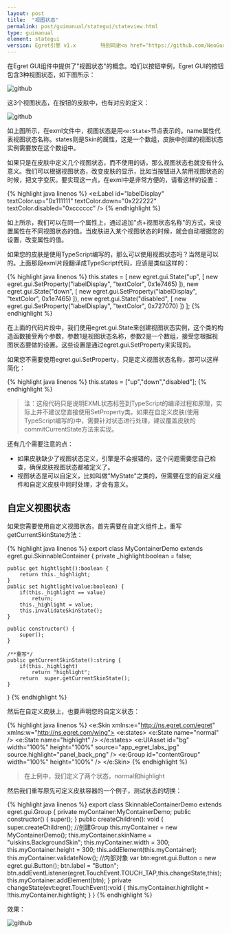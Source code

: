 ```yaml
---
layout: post
title:  "视图状态"
permalink: post/guimanual/stategui/stateview.html
type: guimanual
element: stategui
version: Egret引擎 v1.x        特别鸣谢<a href="https://github.com/NeoGuo/" target="_blank">郭少瑞</a>同学撰写此文档
---
```


在Egret GUI组件中提供了"视图状态"的概念。咱们以按钮举例，Egret GUI的按钮包含3种视图状态，如下图所示：

![github]({{site.baseurl}}/assets/img/state1.png "Egret")

这3个视图状态，在按钮的皮肤中，也有对应的定义：

![github]({{site.baseurl}}/assets/img/state2.png "Egret")

如上图所示，在exml文件中，视图状态是用`<e:State>`节点表示的。name属性代表视图状态名称。states则是Skin的属性，这是一个数组，皮肤中创建的视图状态实例需要放在这个数组中。

如果只是在皮肤中定义几个视图状态，而不使用的话，那么视图状态也就没有什么意义。我们可以根据视图状态，改变皮肤的显示，比如当按钮进入禁用视图状态的时候，把文字变灰。要实现这一点，在exml中是非常方便的，请看这样的设置：

{% highlight java linenos %}
<e:Label id="labelDisplay" 
             textColor.up="0x111111"
             textColor.down="0x222222" 
             textColor.disabled="0xcccccc" 
             />
{% endhighlight %}

如上所示，我们可以在同一个属性上，通过追加"点+视图状态名称"的方式，来设置属性在不同视图状态的值。当皮肤进入某个视图状态的时候，就会自动根据您的设置，改变属性的值。

如果您的皮肤是使用TypeScript编写的，那么可以使用视图状态吗？当然是可以的。上面那段exml片段翻译成TypeScript代码，应该是类似这样的：

{% highlight java linenos %}
this.states = [
    new egret.gui.State("up", [
        new egret.gui.SetProperty("labelDisplay", "textColor", 0x1e7465)
    ]),
    new egret.gui.State("down", [
        new egret.gui.SetProperty("labelDisplay", "textColor", 0x1e7465)
    ]),
    new egret.gui.State("disabled", [
        new egret.gui.SetProperty("labelDisplay", "textColor", 0x727070)
    ])
];
{% endhighlight %}


在上面的代码片段中，我们使用egret.gui.State来创建视图状态实例，这个类的构造函数接受两个参数，参数1是视图状态名称，参数2是一个数组，接受您根据视图状态要做的设置。这些设置是通过egret.gui.SetProperty来实现的。

如果您不需要使用egret.gui.SetProperty，只是定义视图状态名称，那可以这样简化：

{% highlight java linenos %}
this.states = ["up","down","disabled"];
{% endhighlight %}

> 注：这段代码只是说明EXML状态标签到TypeScript的编译过程和原理，实际上并不建议您直接使用SetProperty类。如果在自定义皮肤(使用TypeScript编写的)中，需要针对状态进行处理，建议覆盖皮肤的commitCurrentState方法来实现。

还有几个需要注意的点：

* 如果皮肤缺少了视图状态定义，引擎是不会报错的，这个问题需要您自己检查，确保皮肤视图状态都被定义了。
* 视图状态是可以自定义，比如叫做"MyState"之类的，但需要在您的自定义组件和自定义皮肤中同时处理，才会有意义。

自定义视图状态
---------------------

如果您需要使用自定义视图状态，首先需要在自定义组件上，重写getCurrentSkinState方法：

{% highlight java linenos %}
export class MyContainerDemo extends egret.gui.SkinnableContainer
{
    private _highlight:boolean = false;

    public get hightlight():boolean {
        return this._highlight;
    }
    public set hightlight(value:boolean) {
        if(this._highlight == value)
            return;
        this._highlight = value;
        this.invalidateSkinState();
    }

    public constructor() {
        super();
    }

    /**重写*/
    public getCurrentSkinState():string {
        if(this._highlight)
            return "highlight";
        return  super.getCurrentSkinState();
    }
}
{% endhighlight %}

然后在自定义皮肤上，也要声明您的自定义状态：

{% highlight java linenos %}
<e:Skin xmlns:e="http://ns.egret.com/egret" xmlns:w="http://ns.egret.com/wing">
    <e:states>
        <e:State name="normal" />
        <e:State name="highlight" />
    </e:states>
    <e:UIAsset id="bg" width="100%" height="100%"
               source="app_egret_labs_jpg"
               source.highlight="panel_back_png" />
    <e:Group id="contentGroup" width="100%" height="100%" />
</e:Skin>
{% endhighlight %}

> 在上例中，我们定义了两个状态，normal和highlight

然后我们重写原先可定义皮肤容器的一个例子，测试状态的切换：

{% highlight java linenos %}
export class SkinnableContainerDemo extends egret.gui.Group
{
    private myContainer:MyContainerDemo;
    public constructor() {
        super();
    }
    public createChildren(): void {
        super.createChildren();
        //创建Group
        this.myContainer = new MyContainerDemo();
        this.myContainer.skinName = "uiskins.BackgroundSkin";
        this.myContainer.width = 300;
        this.myContainer.height = 300;
        this.addElement(this.myContainer);
        this.myContainer.validateNow();
        //内部对象
        var btn:egret.gui.Button = new egret.gui.Button();
        btn.label = "Button";
        btn.addEventListener(egret.TouchEvent.TOUCH_TAP,this.changeState,this);
        this.myContainer.addElement(btn);
    }
    private changeState(evt:egret.TouchEvent):void {
        this.myContainer.hightlight = !this.myContainer.hightlight;
    }
}
{% endhighlight %}

效果：

![github]({{site.baseurl}}/assets/img/state3.png "Egret")